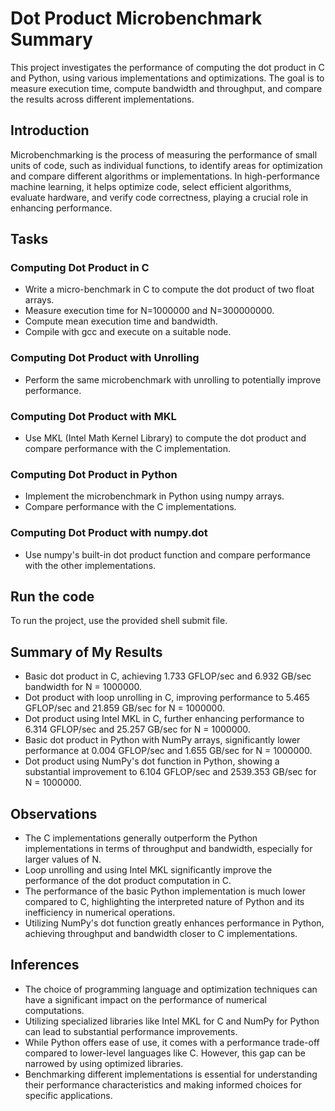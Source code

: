 # Dot Product Microbenchmark Summary

This project investigates the performance of computing the dot product in C and Python, using various implementations and optimizations. The goal is to measure execution time, compute bandwidth and throughput, and compare the results across different implementations.

## Introduction

Microbenchmarking is the process of measuring the performance of small units of code, such as individual functions, to identify areas for optimization and compare different algorithms or implementations. In high-performance machine learning, it helps optimize code, select efficient algorithms, evaluate hardware, and verify code correctness, playing a crucial role in enhancing performance.

## Tasks

### Computing Dot Product in C

- Write a micro-benchmark in C to compute the dot product of two float arrays.
- Measure execution time for N=1000000 and N=300000000.
- Compute mean execution time and bandwidth.
- Compile with gcc and execute on a suitable node.

### Computing Dot Product with Unrolling

- Perform the same microbenchmark with unrolling to potentially improve performance.

### Computing Dot Product with MKL

- Use MKL (Intel Math Kernel Library) to compute the dot product and compare performance with the C implementation.

### Computing Dot Product in Python

- Implement the microbenchmark in Python using numpy arrays.
- Compare performance with the C implementations.

### Computing Dot Product with numpy.dot

- Use numpy's built-in dot product function and compare performance with the other implementations.

## Run the code

To run the project, use the provided shell submit file.

## Summary of My Results
- Basic dot product in C, achieving 1.733 GFLOP/sec and 6.932 GB/sec bandwidth for N = 1000000.
- Dot product with loop unrolling in C, improving performance to 5.465 GFLOP/sec and 21.859 GB/sec for N = 1000000.
- Dot product using Intel MKL in C, further enhancing performance to 6.314 GFLOP/sec and 25.257 GB/sec for N = 1000000.
- Basic dot product in Python with NumPy arrays, significantly lower performance at 0.004 GFLOP/sec and 1.655 GB/sec for N = 1000000.
- Dot product using NumPy's dot function in Python, showing a substantial improvement to 6.104 GFLOP/sec and 2539.353 GB/sec for N = 1000000.

## Observations
- The C implementations generally outperform the Python implementations in terms of throughput and bandwidth, especially for larger values of N.
- Loop unrolling and using Intel MKL significantly improve the performance of the dot product computation in C.
- The performance of the basic Python implementation is much lower compared to C, highlighting the interpreted nature of Python and its inefficiency in numerical operations.
- Utilizing NumPy's dot function greatly enhances performance in Python, achieving throughput and bandwidth closer to C implementations.

## Inferences
- The choice of programming language and optimization techniques can have a significant impact on the performance of numerical computations.
- Utilizing specialized libraries like Intel MKL for C and NumPy for Python can lead to substantial performance improvements.
- While Python offers ease of use, it comes with a performance trade-off compared to lower-level languages like C. However, this gap can be narrowed by using optimized libraries.
- Benchmarking different implementations is essential for understanding their performance characteristics and making informed choices for specific applications.
